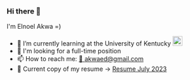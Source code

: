 ### Hi there 👋
I'm Elnoel Akwa =) 
- 🌱 I’m currently learning at the University of Kentucky <a href="https://uky.edu"><img title="uk" src="https://clipart-library.com/img/1645731.png" height="22"></a>
- 🔭 I'm looking for a full-time position
- 📫 How to reach me: <a href="mailto:akwaed@gmail.com">📧 akwaed@gmail.com</a>
- 📄 Current copy of my resume -> [Resume July 2023](src/Akwa_Elnoel_Resume_June_2023.pdf)
<!--
**akwaed/akwaed** is a ✨ _special_ ✨ repository because its `README.md` (this file) appears on your GitHub profile.

Here are some ideas to get you started:
https://assets.stickpng.com/images/622f3e33ae7f8f3715381b2c.png
- 🔭 I’m currently working on ...
- 🌱 I’m currently learning ...
- 👯 I’m looking to collaborate on ...
- 🤔 I’m looking for help with ...
- 💬 Ask me about ...
- 📫 How to reach me: ...
- 😄 Pronouns: ...
- ⚡ Fun fact: ...
-->
